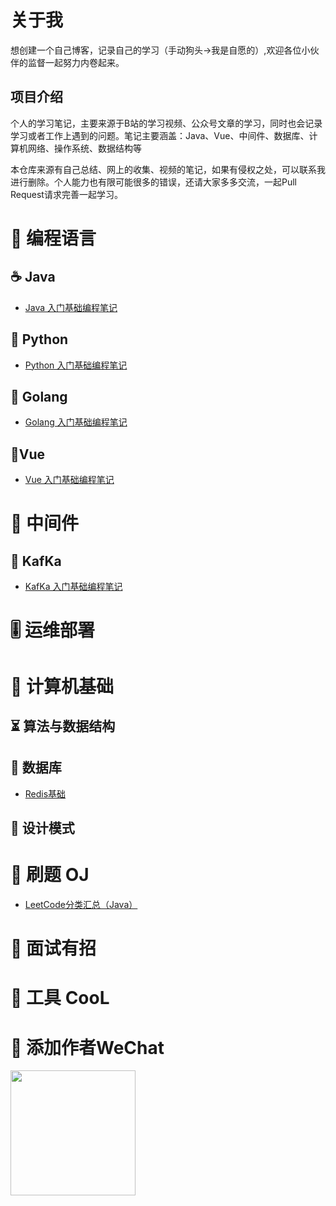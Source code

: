 [//]: # (# 📙人0学习笔记)

# 关于我

想创建一个自己博客，记录自己的学习（手动狗头->我是自愿的）,欢迎各位小伙伴的监督一起努力内卷起来。

## 项目介绍

个人的学习笔记，主要来源于B站的学习视频、公众号文章的学习，同时也会记录学习或者工作上遇到的问题。笔记主要涵盖：Java、Vue、中间件、数据库、计算机网络、操作系统、数据结构等



本仓库来源有自己总结、网上的收集、视频的笔记，如果有侵权之处，可以联系我进行删除。个人能力也有限可能很多的错误，还请大家多多交流，一起Pull Request请求完善一起学习。

# 🍵 编程语言

## ☕️ Java
* [Java 入门基础编程笔记](article/Java/Java-Base-Notes.md)
## 🐍 Python
* [Python 入门基础编程笔记](article/Python/Python-Base-Notes.md)
## 🥭 Golang
* [Golang 入门基础编程笔记](article/Golang/Golang-Base-Notes.md)
##  🥼Vue
* [Vue 入门基础编程笔记](article/Vue/Vue-Base-Notes.md)

# 🍵 中间件
## 📲 KafKa
* [KafKa 入门基础编程笔记](article/KafKa/KafKa-Base-Notes.md)

# 🎚️ 运维部署

# 🚀 计算机基础
## ⏳ 算法与数据结构
## 📜 数据库
* [Redis基础](article/Database/Redis基础.md)
## 💭 设计模式

# 🐋 刷题 OJ
* [LeetCode分类汇总（Java）](article/algorithm/LeetCode分类汇总（Java）.md)


# 📝 面试有招

# 🔨 工具 CooL

# 🎅 添加作者WeChat
<div ><img src="https://cdn.jsdelivr.net/gh/crl66/image/Snipaste_2022-03-27_17-18-00.png" width="200" height="200" /></div>
